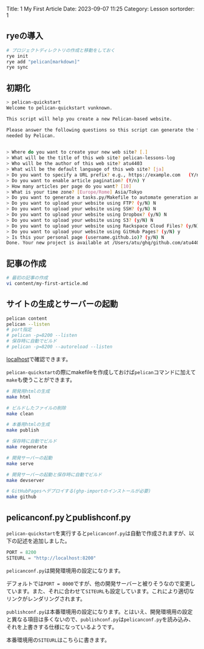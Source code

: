 Title: 1 My First Article
Date: 2023-09-07 11:25
Category: Lesson
sortorder: 1

## ryeの導入

```bash
# プロジェクトディレクトリの作成と移動をしておく
rye init
rye add "pelican[markdown]"
rye sync
```

## 初期化

```bash
> pelican-quickstart
Welcome to pelican-quickstart vunknown.

This script will help you create a new Pelican-based website.

Please answer the following questions so this script can generate the files
needed by Pelican.

    
> Where do you want to create your new web site? [.] 
> What will be the title of this web site? pelican-lessons-log
> Who will be the author of this web site? atu4403
> What will be the default language of this web site? [ja] 
> Do you want to specify a URL prefix? e.g., https://example.com   (Y/n) n
> Do you want to enable article pagination? (Y/n) Y
> How many articles per page do you want? [10] 
> What is your time zone? [Europe/Rome] Asia/Tokyo
> Do you want to generate a tasks.py/Makefile to automate generation and publishing? (Y/n) Y
> Do you want to upload your website using FTP? (y/N) N
> Do you want to upload your website using SSH? (y/N) N
> Do you want to upload your website using Dropbox? (y/N) N
> Do you want to upload your website using S3? (y/N) N
> Do you want to upload your website using Rackspace Cloud Files? (y/N) N
> Do you want to upload your website using GitHub Pages? (y/N) y
> Is this your personal page (username.github.io)? (y/N) N
Done. Your new project is available at /Users/atu/ghq/github.com/atu4403/pelican-lessons-log
```

## 記事の作成

```bash
# 最初の記事の作成
vi content/my-first-article.md
```

## サイトの生成とサーバーの起動

```bash
pelican content
pelican --listen
# port指定
# pelican -p=8200 --listen
# 保存時に自動でビルド
# pelican -p=8200 --autoreload --listen
```

[localhost](http://localhost:8000/)で確認できます。

`pelican-quickstart`の際にmakefileを作成しておけば`pelican`コマンドに加えて`make`も使うことができます。

```bash
# 開発用htmlの生成
make html

# ビルドしたファイルの削除
make clean

# 本番用htmlの生成
make publish

# 保存時に自動でビルド
make regenerate

# 開発サーバーの起動
make serve

# 開発サーバーの起動と保存時に自動でビルド
make devserver

# GitHubPagesへデプロイする(ghp-importのインストールが必要)
make github
```

## pelicanconf.pyとpublishconf.py

`pelican-quickstart`を実行すると`pelicanconf.py`は自動で作成されますが、以下の記述を追加しました。

```python
PORT = 8200
SITEURL = "http://localhost:8200"
```

`pelicanconf.py`は開発環境用の設定になります。

デフォルトでは`PORT = 8000`ですが、他の開発サーバーと被りそうなので変更しています。また、それに合わせて`SITEURL`も設定しています。これにより適切なリンクがレンダリングされます。

`publishconf.py`は本番環境用の設定になります。とはいえ、開発環境用の設定と異なる項目は多くないので、`publishconf.py`は`pelicanconf.py`を読み込み、それを上書きする仕様になっているようです。

本番環境用の`SITEURL`はこちらに書きます。
